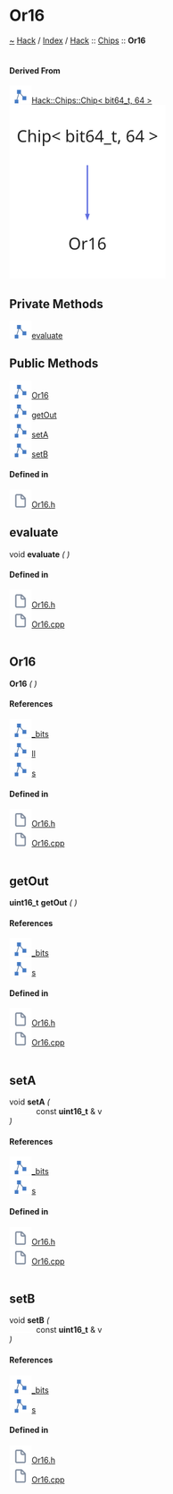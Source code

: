 <a id="or16"></a>
<h1>Or16</h1>
<a id="classHack_1_1Chips_1_1Or16"></a>
<a href="https://github.com/CharlesCarley/HackComputer.md">~</a>
<a href="indexpage.md#hack">Hack</a>
<span class="inline-text">/</span>
<a href="index.md#index">Index</a>
<span class="inline-text">/</span>
<a href="namespaceHack.md#hack">Hack</a>
<span class="inline-text">::</span>
<a href="namespaceHack_1_1Chips.md#chips">Chips</a>
<span class="inline-text">::</span>
<span class="bold-text"><b>Or16</b></span>
<br/>
<br/>
<a id="derived-from"></a>
<h4>Derived From</h4>
<div class="icon-link">
<img src="../images/class.svg"/><a href="classHack_1_1Chips_1_1Chip.md#hackchipschip&lt;-bit64_t,-64-&gt;">Hack::Chips::Chip&lt; bit64_t, 64 &gt;</a>
</div>
<img src="../images/dot/internal-diagram-29.dot.svg"/><br/>
<a id="private-methods"></a>
<h2>Private Methods</h2>
<span class="icon-list-item"><a href="#evaluate" class="icon-list-item"><img src="../images/class.svg" class="icon-list-item"/><span class="icon-list-item">evaluate</span>
</a>
</span>
<br/>
<a id="public-methods"></a>
<h2>Public Methods</h2>
<span class="icon-list-item"><a href="#or16" class="icon-list-item"><img src="../images/class.svg" class="icon-list-item"/><span class="icon-list-item">Or16</span>
</a>
</span>
<br/>
<span class="icon-list-item"><a href="#getout" class="icon-list-item"><img src="../images/class.svg" class="icon-list-item"/><span class="icon-list-item">getOut</span>
</a>
</span>
<br/>
<span class="icon-list-item"><a href="#seta" class="icon-list-item"><img src="../images/class.svg" class="icon-list-item"/><span class="icon-list-item">setA</span>
</a>
</span>
<br/>
<span class="icon-list-item"><a href="#setb" class="icon-list-item"><img src="../images/class.svg" class="icon-list-item"/><span class="icon-list-item">setB</span>
</a>
</span>
<br/>
<a id="defined-in"></a>
<h4>Defined in</h4>
<span class="icon-list-item"><a href="https://github.com/CharlesCarley/HackComputer/blob/master//Source/Chips/Or16.h#L28" class="icon-list-item"><img src="../images/file.svg" class="icon-list-item"/><span class="icon-list-item">Or16.h</span>
</a>
</span>
<br/>
<a id="evaluate"></a>
<h2>evaluate</h2>
<span class="inline-text">void</span>
<span class="bold-text"><b>evaluate</b></span>
<span class="italic-text"><i>(</i></span>
<span class="italic-text"><i>)</i></span>
<a id="defined-in"></a>
<h4>Defined in</h4>
<span class="icon-list-item"><a href="https://github.com/CharlesCarley/HackComputer/blob/master//Source/Chips/Or16.h#L30" class="icon-list-item"><img src="../images/file.svg" class="icon-list-item"/><span class="icon-list-item">Or16.h</span>
</a>
</span>
<br/>
<span class="icon-list-item"><a href="https://github.com/CharlesCarley/HackComputer/blob/master//Source/Chips/Or16.cpp#L51" class="icon-list-item"><img src="../images/file.svg" class="icon-list-item"/><span class="icon-list-item">Or16.cpp</span>
</a>
</span>
<br/>
<br/>
<a id="or16"></a>
<h2>Or16</h2>
<span class="bold-text"><b>Or16</b></span>
<span class="italic-text"><i>(</i></span>
<span class="italic-text"><i>)</i></span>
<a id="references"></a>
<h4>References</h4>
<span class="icon-list-item"><a href="classHack_1_1Chips_1_1Chip.md#_bits" class="icon-list-item"><img src="../images/class.svg" class="icon-list-item"/><span class="icon-list-item">_bits</span>
</a>
</span>
<br/>
<span class="icon-list-item"><a href="unionHack_1_1Chips_1_1bit64__t.md#ll" class="icon-list-item"><img src="../images/class.svg" class="icon-list-item"/><span class="icon-list-item">ll</span>
</a>
</span>
<br/>
<span class="icon-list-item"><a href="unionHack_1_1Chips_1_1bit64__t.md#s" class="icon-list-item"><img src="../images/class.svg" class="icon-list-item"/><span class="icon-list-item">s</span>
</a>
</span>
<br/>
<a id="defined-in"></a>
<h4>Defined in</h4>
<span class="icon-list-item"><a href="https://github.com/CharlesCarley/HackComputer/blob/master//Source/Chips/Or16.h#L32" class="icon-list-item"><img src="../images/file.svg" class="icon-list-item"/><span class="icon-list-item">Or16.h</span>
</a>
</span>
<br/>
<span class="icon-list-item"><a href="https://github.com/CharlesCarley/HackComputer/blob/master//Source/Chips/Or16.cpp#L26" class="icon-list-item"><img src="../images/file.svg" class="icon-list-item"/><span class="icon-list-item">Or16.cpp</span>
</a>
</span>
<br/>
<br/>
<a id="getout"></a>
<h2>getOut</h2>
<span class="bold-text"><b>uint16_t</b></span>
<span class="bold-text"><b>getOut</b></span>
<span class="italic-text"><i>(</i></span>
<span class="italic-text"><i>)</i></span>
<a id="references"></a>
<h4>References</h4>
<span class="icon-list-item"><a href="classHack_1_1Chips_1_1Chip.md#_bits" class="icon-list-item"><img src="../images/class.svg" class="icon-list-item"/><span class="icon-list-item">_bits</span>
</a>
</span>
<br/>
<span class="icon-list-item"><a href="unionHack_1_1Chips_1_1bit64__t.md#s" class="icon-list-item"><img src="../images/class.svg" class="icon-list-item"/><span class="icon-list-item">s</span>
</a>
</span>
<br/>
<a id="defined-in"></a>
<h4>Defined in</h4>
<span class="icon-list-item"><a href="https://github.com/CharlesCarley/HackComputer/blob/master//Source/Chips/Or16.h#L37" class="icon-list-item"><img src="../images/file.svg" class="icon-list-item"/><span class="icon-list-item">Or16.h</span>
</a>
</span>
<br/>
<span class="icon-list-item"><a href="https://github.com/CharlesCarley/HackComputer/blob/master//Source/Chips/Or16.cpp#L44" class="icon-list-item"><img src="../images/file.svg" class="icon-list-item"/><span class="icon-list-item">Or16.cpp</span>
</a>
</span>
<br/>
<br/>
<a id="seta"></a>
<h2>setA</h2>
<span class="inline-text">void</span>
<span class="bold-text"><b>setA</b></span>
<span class="italic-text"><i>(</i></span>
<div class="paragraph">
<span class="paragraph"><img src="../images/horSpace24px.svg"/><span class="inline-text">const </span>
<span class="bold-text"><b>uint16_t</b></span>
<span class="inline-text"> &amp;</span>
<span class="inline-text">v</span>
</span>
</div>
<span class="italic-text"><i>)</i></span>
<a id="references"></a>
<h4>References</h4>
<span class="icon-list-item"><a href="classHack_1_1Chips_1_1Chip.md#_bits" class="icon-list-item"><img src="../images/class.svg" class="icon-list-item"/><span class="icon-list-item">_bits</span>
</a>
</span>
<br/>
<span class="icon-list-item"><a href="unionHack_1_1Chips_1_1bit64__t.md#s" class="icon-list-item"><img src="../images/class.svg" class="icon-list-item"/><span class="icon-list-item">s</span>
</a>
</span>
<br/>
<a id="defined-in"></a>
<h4>Defined in</h4>
<span class="icon-list-item"><a href="https://github.com/CharlesCarley/HackComputer/blob/master//Source/Chips/Or16.h#L34" class="icon-list-item"><img src="../images/file.svg" class="icon-list-item"/><span class="icon-list-item">Or16.h</span>
</a>
</span>
<br/>
<span class="icon-list-item"><a href="https://github.com/CharlesCarley/HackComputer/blob/master//Source/Chips/Or16.cpp#L32" class="icon-list-item"><img src="../images/file.svg" class="icon-list-item"/><span class="icon-list-item">Or16.cpp</span>
</a>
</span>
<br/>
<br/>
<a id="setb"></a>
<h2>setB</h2>
<span class="inline-text">void</span>
<span class="bold-text"><b>setB</b></span>
<span class="italic-text"><i>(</i></span>
<div class="paragraph">
<span class="paragraph"><img src="../images/horSpace24px.svg"/><span class="inline-text">const </span>
<span class="bold-text"><b>uint16_t</b></span>
<span class="inline-text"> &amp;</span>
<span class="inline-text">v</span>
</span>
</div>
<span class="italic-text"><i>)</i></span>
<a id="references"></a>
<h4>References</h4>
<span class="icon-list-item"><a href="classHack_1_1Chips_1_1Chip.md#_bits" class="icon-list-item"><img src="../images/class.svg" class="icon-list-item"/><span class="icon-list-item">_bits</span>
</a>
</span>
<br/>
<span class="icon-list-item"><a href="unionHack_1_1Chips_1_1bit64__t.md#s" class="icon-list-item"><img src="../images/class.svg" class="icon-list-item"/><span class="icon-list-item">s</span>
</a>
</span>
<br/>
<a id="defined-in"></a>
<h4>Defined in</h4>
<span class="icon-list-item"><a href="https://github.com/CharlesCarley/HackComputer/blob/master//Source/Chips/Or16.h#L35" class="icon-list-item"><img src="../images/file.svg" class="icon-list-item"/><span class="icon-list-item">Or16.h</span>
</a>
</span>
<br/>
<span class="icon-list-item"><a href="https://github.com/CharlesCarley/HackComputer/blob/master//Source/Chips/Or16.cpp#L38" class="icon-list-item"><img src="../images/file.svg" class="icon-list-item"/><span class="icon-list-item">Or16.cpp</span>
</a>
</span>
<br/>
<br/>
</div>
</div>
</body>
</html>
